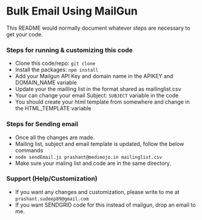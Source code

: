 # Bulk Email Using MailGun #

This README would normally document whatever steps are necessary to get your code.

### Steps for running & customizing this code ###

* Clone this code/repo: `git clone `
* Install the packages: `npm install`
* Add your Mailgun API Key and domain name in the APIKEY and DOMAIN_NAME variable
* Update your the mailling list in the format shared as mailinglist.csv
* Your can change your email Subject: `SUBJECT` variable in the code
* You should create your html template from somewhere and change in the HTML_TEMPLATE variable


### Steps for Sending email

* Once all the changes are made.
* Mailing list, subject and email template is updated, follow the below commands
* `node sendEmail.js prashant@medimojo.in mailinglist.csv`
* Make sure your maling list and code are in the same directory.

### Support (Help/Customization) ###

* If you want any changes and customization, please write to me at `prashant.sudeep89@gmail.com`
* If you want SENDGRID code for this instead of mailgun, drop an email to me.